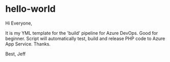 # hello-world

Hi Everyone, 

It is my YML template for the 'build' pipeline for Azure DevOps. Good for beginner. Script will automatically test, build and release PHP code to Azure App Service. Thanks. 

Best,
Jeff
